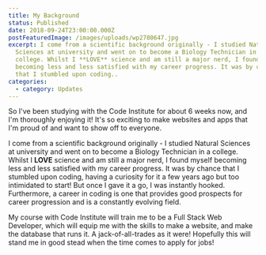```yaml
---
title: My Background
status: Published
date: 2018-09-24T23:00:00.000Z
postFeaturedImage: /images/uploads/wp2780647.jpg
excerpt: I come from a scientific background originally - I studied Natural
  Sciences at university and went on to become a Biology Technician in a
  college. Whilst I **LOVE** science and am still a major nerd, I found myself
  becoming less and less satisfied with my career progress. It was by chance
  that I stumbled upon coding..
categories:
  - category: Updates
---
```

So I've been studying with the Code Institute for about 6 weeks now, and I'm thoroughly enjoying it! It's so exciting to make websites and apps that I'm proud of and want to show off to everyone.

I come from a scientific background originally - I studied Natural Sciences at university and went on to become a Biology Technician in a college. Whilst I **LOVE** science and am still a major nerd, I found myself becoming less and less satisfied with my career progress. It was by chance that I stumbled upon coding, having a curiosity for it a few years ago but too intimidated to start! But once I gave it a go, I was instantly hooked. Furthermore, a career in coding is one that provides good prospects for career progression and is a constantly evolving field.

My course with Code Institute will train me to be a Full Stack Web Developer, which will equip me with the skills to make a website, and make the database that runs it. A jack-of-all-trades as it were! Hopefully this will stand me in good stead when the time comes to apply for jobs!